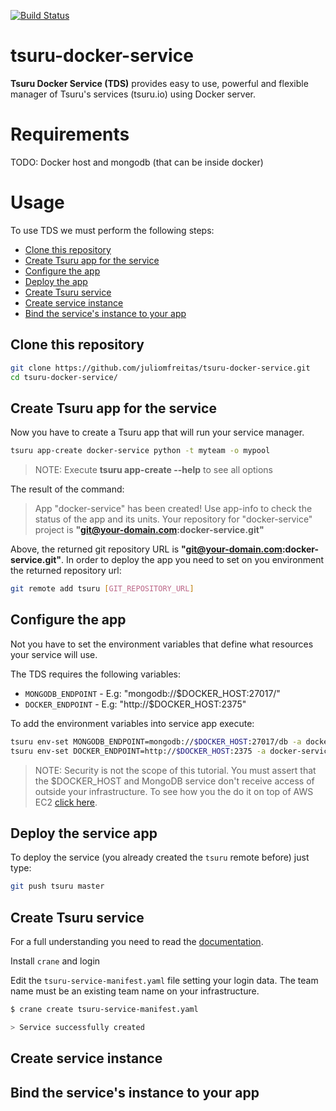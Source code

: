 [![Build Status](https://travis-ci.org/juliomfreitas/tsuru-docker-service.svg?branch=master)](https://travis-ci.org/juliomfreitas/tsuru-docker-service)


# tsuru-docker-service

**Tsuru Docker Service (TDS)** provides easy to use, powerful and flexible manager of Tsuru's services (tsuru.io) using Docker server.


# Requirements

TODO: Docker host and mongodb (that can be inside docker)


# Usage

To use TDS we must perform the following steps:

 - [Clone this repository](#clone-repo)
 - [Create Tsuru app for the service](#create-tsuru-app)
 - [Configure the app](#configure-app)
 - [Deploy the app](#deploy-service-app)
 - [Create Tsuru service](#create-tsuru-service)
 - [Create service instance](#create-service-instance)
 - [Bind the service's instance to your app](#bind-service)


## <a name="clone-repo"></a>Clone this repository

```bash
git clone https://github.com/juliomfreitas/tsuru-docker-service.git
cd tsuru-docker-service/
```

## <a name="create-tsuru-app"></a>Create Tsuru app for the service

Now you have to create a Tsuru app that will run your service manager.

```bash
tsuru app-create docker-service python -t myteam -o mypool
```

> NOTE: Execute **tsuru app-create --help** to see all options

The result of the command:

> App "docker-service" has been created!
> Use app-info to check the status of the app and its units.
> Your repository for "docker-service" project is
> **"git@your-domain.com:docker-service.git"**

Above, the returned git repository URL is **"git@your-domain.com:docker-service.git"**. In order to deploy the app you need to set on you environment the returned repository url:

```bash
git remote add tsuru [GIT_REPOSITORY_URL]
```

## <a name="configure-app"></a>Configure the app

Not you have to set the environment variables that define what resources your
service will use.

The TDS requires the following variables:

 - `MONGODB_ENDPOINT` - E.g: "mongodb://$DOCKER_HOST:27017/"
 - `DOCKER_ENDPOINT` - E.g: "http://$DOCKER_HOST:2375"

To add the environment variables into service app execute:

```bash
tsuru env-set MONGODB_ENDPOINT=mongodb://$DOCKER_HOST:27017/db -a docker-service
tsuru env-set DOCKER_ENDPOINT=http://$DOCKER_HOST:2375 -a docker-service
```

> NOTE: Security is not the scope of this tutorial. You must assert that the $DOCKER_HOST and MongoDB service don't receive access of outside your infrastructure. To see how you the do it on top of AWS EC2 [click here](http://docs.aws.amazon.com/AWSEC2/latest/UserGuide/using-network-security.html).



## <a name="deploy-service-app"></a>Deploy the service app

To deploy the service (you already created the `tsuru` remote before) just type:

```bash
git push tsuru master
```

## <a name="create-tsuru-service"></a>Create Tsuru service

For a full understanding you need to read the [documentation](https://docs.tsuru.io/stable/services/build.html).

Install `crane` and login

Edit the `tsuru-service-manifest.yaml` file setting your login data. The team name must be an existing team name on your infrastructure.

```bash
$ crane create tsuru-service-manifest.yaml

> Service successfully created

```


## <a name="create-service-instance"></a>Create service instance

## <a name="bind-service"></a>Bind the service's instance to your app

